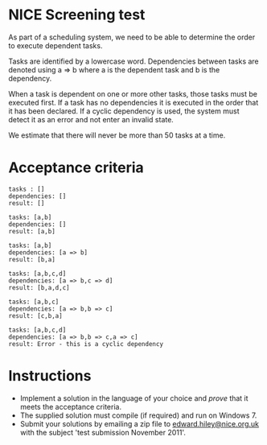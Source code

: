 # NICE Screening test

As part of a scheduling system, we need to be able to determine the order to execute dependent tasks.

Tasks are identified by a lowercase word. Dependencies between tasks are denoted using a => b where a is the dependent task and b is the dependency.

When a task is dependent on one or more other tasks, those tasks must be executed first. If a task has no dependencies it is executed in the order that it has been declared. If a cyclic dependency is used, the system must detect it as an error and not enter an invalid state.

We estimate that there will never be more than 50 tasks at a time.

# Acceptance criteria

```
tasks : []
dependencies: []
result: []

tasks: [a,b]
dependencies: []
result: [a,b]

tasks: [a,b]
dependencies: [a => b]
result: [b,a]

tasks: [a,b,c,d]
dependencies: [a => b,c => d]
result: [b,a,d,c]

tasks: [a,b,c]
dependencies: [a => b,b => c]
result: [c,b,a]

tasks: [a,b,c,d]
dependencies: [a => b,b => c,a => c]
result: Error - this is a cyclic dependency
```

# Instructions

* Implement a solution in the language of your choice and _prove_ that it meets the acceptance criteria.
* The supplied solution must compile (if required) and run on Windows 7.
* Submit your solutions by emailing a zip file to edward.hiley@nice.org.uk with the subject 'test submission November 2011'.




